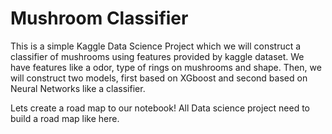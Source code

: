 # Mushroom Classifier

This is a simple Kaggle Data Science Project which we will construct a classifier of mushrooms using features provided by kaggle dataset. We have features like a odor, type of rings on mushrooms and shape. Then, we will construct two models, first based on XGboost and second based on Neural Networks like a classifier.

Lets create a road map to our notebook! All Data science project need to build a road map like here.

